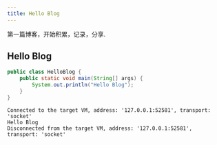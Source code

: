 ```yaml
---
title: Hello Blog
---
```

第一篇博客，开始积累，记录，分享.

## Hello Blog

``` java
public class HelloBlog {
	public static void main(String[] args) {
		System.out.println("Hello Blog");
	}
}
```

```
Connected to the target VM, address: '127.0.0.1:52581', transport: 'socket'
Hello Blog
Disconnected from the target VM, address: '127.0.0.1:52581', transport: 'socket'
```